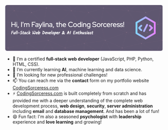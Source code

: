 ![Header](./github_header_image.png)
- 👀 I’m a certified **full-stack web developer** (JavaScript, PHP, Python, HTML, CSS).
- 🌱 I’m currently learning **AI**, machine learning and data science.
- 💞️ I’m looking for new professional challenges!
- 📫 You can reach me via the **contact** form on my portfolio website [CodingSorceress.com](https://codingsorceress.com/)
- ⚡ [CodingSorceress.com](https://codingsorceress.com/) is built completely from scratch and has provided me with a deeper understanding of the complete web development process, **web design**, **security**, **server administration** including **email** and **database management**. And has been a lot of fun!
- 😄 Fun fact: I'm also a seasoned **psychologist** with **leadership** experience and **love learning** and growing!

